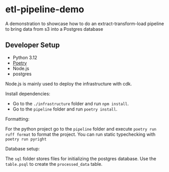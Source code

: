 # etl-pipeline-demo
A demonstration to showcase how to do an extract-transform-load pipeline to bring data from s3 into a Postgres database

## Developer Setup

- Python 3.12
- [Poetry](https://python-poetry.org/)
- Node.js
- postgres

Node.js is mainly used to deploy the infrastructure with cdk.

Install dependencies:

- Go to the `./infrastructure` folder and run `npm install`.
- Go to the `pipeline` folder and run `poetry install`.

Formatting:

For the python project go to the `pipeline` folder and execute 
```poetry run ruff format```
to format the project. You can run static typechecking with
```poetry run pyright```

Database setup:

The `sql` folder stores files for initializing the postgres database.
Use the `table.psql` to create the `processed_data` table.